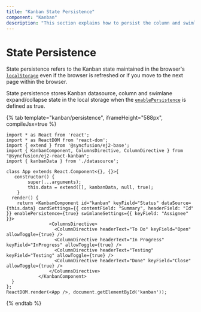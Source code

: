 ```yaml
---
title: "Kanban State Persistence"
component: "Kanban"
description: "This section explains how to persist the column and swimlane expand/collapse state in the browser’s local storage."
---
```


# State Persistence

State persistence refers to the Kanban state maintained in the browser's [`localStorage`](https://www.w3schools.com/html/html5_webstorage.asp#) even if the browser is refreshed or if you move to the next page within the browser.

State persistence stores Kanban datasource, column and swimlane expand/collapse state in the local storage when the [`enablePersistence`](../api/kanban/#enablepersistence) is defined as true.

{% tab template="kanban/persistence", iframeHeight="588px", compileJsx=true %}

```tsx
import * as React from 'react';
import * as ReactDOM from 'react-dom';
import { extend } from '@syncfusion/ej2-base';
import { KanbanComponent, ColumnsDirective, ColumnDirective } from "@syncfusion/ej2-react-kanban";
import { kanbanData } from './datasource';

class App extends React.Component<{}, {}>{
   constructor() {
        super(...arguments);
        this.data = extend([], kanbanData, null, true);
    }
  render() {
    return <KanbanComponent id="kanban" keyField="Status" dataSource={this.data} cardSettings={{ contentField: "Summary", headerField: "Id" }} enablePersistence={true} swimlaneSettings={{ keyField: "Assignee" }}>
                <ColumnsDirective>
                  <ColumnDirective headerText="To Do" keyField="Open" allowToggle={true} />
                  <ColumnDirective headerText="In Progress" keyField="InProgress" allowToggle={true} />
                  <ColumnDirective headerText="Testing" keyField="Testing" allowToggle={true} />
                  <ColumnDirective headerText="Done" keyField="Close" allowToggle={true} />
                </ColumnsDirective>
            </KanbanComponent>
  }
};
ReactDOM.render(<App />, document.getElementById('kanban'));

```

{% endtab %}
